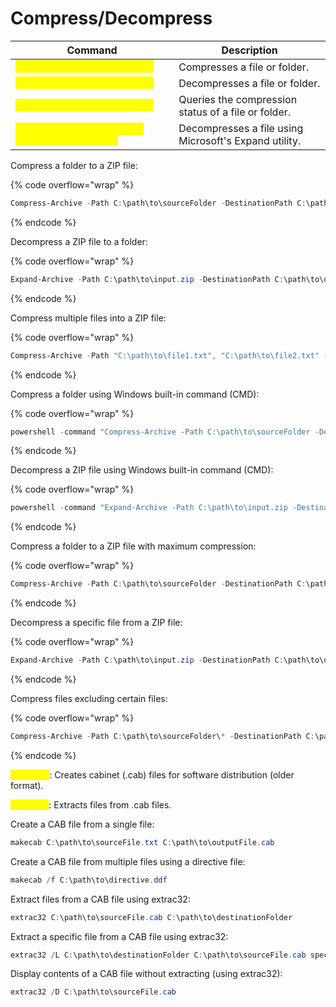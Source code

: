 # Compress/Decompress

<table data-header-hidden data-full-width="true"><thead><tr><th>Command</th><th>Description</th></tr></thead><tbody><tr><td><mark style="color:yellow;"><code>compact /c &#x3C;file_or_folder></code></mark></td><td>Compresses a file or folder.</td></tr><tr><td><mark style="color:yellow;"><code>compact /u &#x3C;file_or_folder></code></mark></td><td>Decompresses a file or folder.</td></tr><tr><td><mark style="color:yellow;"><code>compact /q &#x3C;file_or_folder></code></mark></td><td>Queries the compression status of a file or folder.</td></tr><tr><td><mark style="color:yellow;"><code>expand &#x3C;compressed_file> &#x3C;destination_folder></code></mark></td><td>Decompresses a file using Microsoft's Expand utility.</td></tr></tbody></table>

Compress a folder to a ZIP file:

{% code overflow="wrap" %}
```powershell
Compress-Archive -Path C:\path\to\sourceFolder -DestinationPath C:\path\to\output.zip
```
{% endcode %}

Decompress a ZIP file to a folder:

{% code overflow="wrap" %}
```powershell
Expand-Archive -Path C:\path\to\input.zip -DestinationPath C:\path\to\destinationFolder
```
{% endcode %}

Compress multiple files into a ZIP file:

{% code overflow="wrap" %}
```powershell
Compress-Archive -Path "C:\path\to\file1.txt", "C:\path\to\file2.txt" -DestinationPath C:\path\to\output.zip
```
{% endcode %}

Compress a folder using Windows built-in command (CMD):

{% code overflow="wrap" %}
```powershell
powershell -command "Compress-Archive -Path C:\path\to\sourceFolder -DestinationPath C:\path\to\output.zip"
```
{% endcode %}

Decompress a ZIP file using Windows built-in command (CMD):

{% code overflow="wrap" %}
```powershell
powershell -command "Expand-Archive -Path C:\path\to\input.zip -DestinationPath C:\path\to\destinationFolder"
```
{% endcode %}

Compress a folder to a ZIP file with maximum compression:

{% code overflow="wrap" %}
```powershell
Compress-Archive -Path C:\path\to\sourceFolder -DestinationPath C:\path\to\output.zip -CompressionLevel Optimal
```
{% endcode %}

Decompress a specific file from a ZIP file:

{% code overflow="wrap" %}
```powershell
Expand-Archive -Path C:\path\to\input.zip -DestinationPath C:\path\to\destinationFolder -Include "specificFile.txt"
```
{% endcode %}

Compress files excluding certain files:

{% code overflow="wrap" %}
```powershell
Compress-Archive -Path C:\path\to\sourceFolder\* -DestinationPath C:\path\to\output.zip -Exclude "*.log"
```
{% endcode %}

<mark style="color:yellow;">**makecab**</mark>: Creates cabinet (.cab) files for software distribution (older format).

<mark style="color:yellow;">**extrac32**</mark>: Extracts files from .cab files.

Create a CAB file from a single file:

```powershell
makecab C:\path\to\sourceFile.txt C:\path\to\outputFile.cab
```

Create a CAB file from multiple files using a directive file:

```powershell
makecab /f C:\path\to\directive.ddf
```

Extract files from a CAB file using extrac32:

```powershell
extrac32 C:\path\to\sourceFile.cab C:\path\to\destinationFolder
```

Extract a specific file from a CAB file using extrac32:

```powershell
extrac32 /L C:\path\to\destinationFolder C:\path\to\sourceFile.cab specificFile.txt
```

Display contents of a CAB file without extracting (using extrac32):

```powershell
extrac32 /D C:\path\to\sourceFile.cab
```
